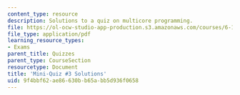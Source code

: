 ```yaml
---
content_type: resource
description: Solutions to a quiz on multicore programming.
file: https://ol-ocw-studio-app-production.s3.amazonaws.com/courses/6-189-multicore-programming-primer-january-iap-2007/9f4bbf62ae86630bb65abb5d936f0658_quiz3_soln.pdf
file_type: application/pdf
learning_resource_types:
- Exams
parent_title: Quizzes
parent_type: CourseSection
resourcetype: Document
title: 'Mini-Quiz #3 Solutions'
uid: 9f4bbf62-ae86-630b-b65a-bb5d936f0658
---
```

